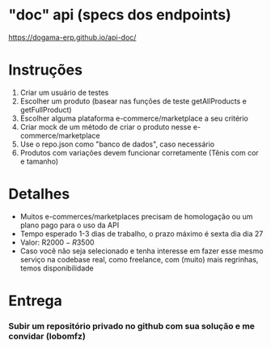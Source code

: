 # "doc" api (specs dos endpoints)

https://dogama-erp.github.io/api-doc/

# Instruções

1. Criar um usuário de testes
2. Escolher um produto (basear nas funções de teste getAllProducts e getFullProduct)
3. Escolher alguma plataforma e-commerce/marketplace a seu critério
4. Criar mock de um método de criar o produto nesse e-commerce/marketplace
5. Use o repo.json como "banco de dados", caso necessário
6. Produtos com variações devem funcionar corretamente (Tênis com cor e tamanho)

# Detalhes

- Muitos e-commerces/marketplaces precisam de homologação ou um plano pago para o uso da API
- Tempo esperado 1-3 dias de trabalho, o prazo máximo é sexta dia dia 27
- Valor: R$2000-R$3500
- Caso você não seja selecionado e tenha interesse em fazer esse mesmo serviço na codebase real, como freelance, com (muito) mais regrinhas, temos disponibilidade

# Entrega

### Subir um repositório privado no github com sua solução e me convidar (lobomfz)
